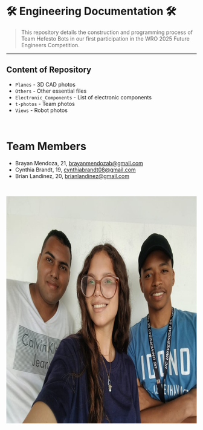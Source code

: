 &nbsp;

🛠️ Engineering Documentation 🛠️
======

> This repository details the construction and programming process of Team Hefesto Bots in our first participation in the WRO 2025 Future Engineers Competition.
&nbsp;
---


## Content of Repository 
* `Planes` - 3D CAD photos
* `Others` - Other essential files
* `Electronic_Components` - List of electronic components
* `t-photos` - Team photos
* `Views` - Robot photos

&nbsp; 

# Team Members
* Brayan Mendoza, 21, brayanmendozab@gmail.com
* Cynthia Brandt, 19, cynthiabrandt08@gmail.com
* Brian Landinez, 20, brianlandinez@gmail.com

&nbsp;

<img src="/t-photos/Team Hefestobots.jpg" height="600">
